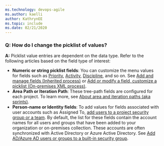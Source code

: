 ```yaml
---
ms.technology: devops-agile
ms.author: kaelli
author: KathrynEE
ms.topic: include
ms.date: 02/21/2020
---
```


### Q: How do I change the picklist of values? 

**A:** Picklist value entries are dependent on the data type. Refer to the following articles based on the field type of interest:  
- **Numeric or string picklist fields**: You can customize the menu values for fields such as [Priority](/azure/devops/boards/queries/planning-ranking-priorities.md), [Activity](/azure/devops/boards/queries/query-numeric.md), [Discipline](/azure/devops/boards/queries/query-numeric.md), and so on. See [Add and manage fields (Inherited process)](/azure/devops/organizations/settings/work/customize-process-field) or [Add or modify a field, customize a picklist (On-premises XML process)](/azure/devops/reference/add-modify-field).  
- **Area Path or Iteration Path**: These tree-path fields are configured for each project. To learn more, see [About area and iteration paths (aka sprints)](/azure/devops/organizations/settings/about-areas-iterations).  
- **Person-name or Identity fields**: To add values for fields associated with user accounts such as Assigned To, [add users to a project security group or a team](/azure/devops/organizations/security/add-users-team-project.md). By default, the list for these fields contain the account names for all users and groups that have been added to your organization or on-premises collection. These accounts are often synchronized with Active Directory or Azure Active Directory. See [Add AD/Azure AD users or groups to a built-in security group](/azure/devops/organizations/security/add-ad-aad-built-in-security-groups).  
